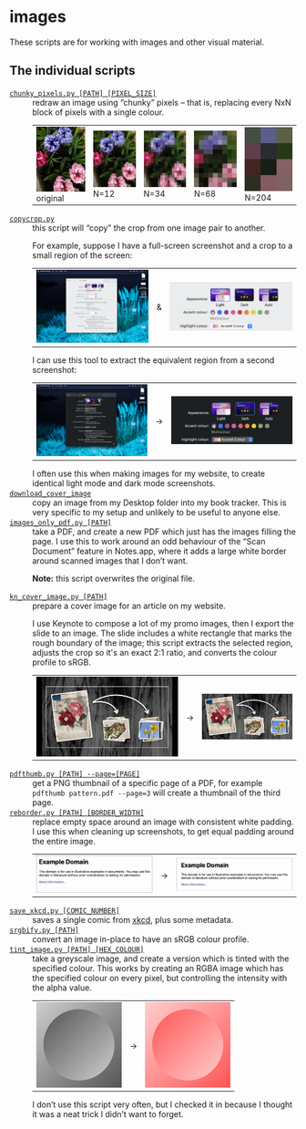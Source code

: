 # images

These scripts are for working with images and other visual material.

## The individual scripts

<!-- [[[cog

# This adds the root of the repo to the PATH, which has cog_helpers.py
from os.path import abspath, dirname
import sys

sys.path.append(abspath(dirname(dirname("."))))

import cog_helpers

folder_name = "images"

scripts = [
    {
        "usage": "chunky_pixels.py [PATH] [PIXEL_SIZE]",
        "description": """
        redraw an image using “chunky” pixels – that is, replacing every NxN block of pixels with a single colour.
        <p>
          <table>
            <tr>
              <td>
                <img src="examples/flowers.jpg">
                original
              </td>
              <td>
                <img src="examples/flowers_12.jpg">
                N=12
              </td>
              <td>
                <img src="examples/flowers_34.jpg">
                N=34
              </td>
              <td>
                <img src="examples/flowers_68.jpg">
                N=68
              </td>
              <td>
                <img src="examples/flowers_204.jpg">
                N=204
              </td>
            </tr>
          </table>
        </p>
        """,
    },
    {
        "name": "copycrop.py",
        "description": """
        this script will “copy” the crop from one image pair to another.
        <p>For example, suppose I have a full-screen screenshot and a crop to a small region of the screen:</p>
        <p>
          <table>
            <tr>
              <td><img src="examples/light_original.png"></td>
              <td>&amp;</td>
              <td><img src="examples/light_crop.png"></td>
            </tr>
          </table>
        </p>
        I can use this tool to extract the equivalent region from a second screenshot:
        <p>
          <table>
            <tr>
              <td><img src="examples/dark_original.png"></td>
              <td>&rarr;</td>
              <td><img src="examples/dark_crop.png"></td>
            </tr>
          </table>
        </p>
        I often use this when making images for my website, to create identical light mode and dark mode screenshots.
        """
    },
    {
        "name": "download_cover_image",
        "description": """
        copy an image from my Desktop folder into my book tracker.
        This is very specific to my setup and unlikely to be useful to anyone else.
        """
    },
    {
        "usage": "images_only_pdf.py [PATH]",
        "description": """
        take a PDF, and create a new PDF which just has the images filling the page.
        I use this to work around an odd behaviour of the “Scan Document” feature in Notes.app, where it adds a large white border around scanned images that I don’t want.
        <p><strong>Note:</strong> this script overwrites the original file.</p>
        """
    },
    {
        "usage": "kn_cover_image.py [PATH]",
        "description": """
        prepare a cover image for an article on my website.
        <p>
          I use Keynote to compose a lot of my promo images, then I export the slide to an image.
          The slide includes a white rectangle that marks the rough boundary of the image; this script extracts the selected region, adjusts the crop so it's an exact 2:1 ratio, and converts the colour profile to sRGB.
        </p>
        <p>
          <table>
            <tr>
              <td><img src="examples/kn_example.jpeg"></td>
              <td>&rarr;</td>
              <td><img src="examples/kn_example.cropped.jpg"></td>
            </tr>
          </table>
        </p>
        """
    },
    {
        "usage": "pdfthumb.py [PATH] --page=[PAGE]",
        "description": """
        get a PNG thumbnail of a specific page of a PDF, for example <code>pdfthumb pattern.pdf --page=3</code> will create a thumbnail of the third page.
        """
    },
    {
        "usage": "reborder.py [PATH] [BORDER_WIDTH]",
        "description": """
        replace empty space around an image with consistent white padding.
        I use this when cleaning up screenshots, to get equal padding around the entire image.
        <p>
          <table>
            <tr>
              <td><img src="examples/reborder_original.png"></td>
              <td>&rarr;</td>
              <td><img src="examples/reborder_50.png"></td>
            </tr>
          </table>
        </p>
        """
    },
    {
        "usage": "save_xkcd.py [COMIC_NUMBER]",
        "description": """
        saves a single comic from <a href="https://xkcd.com/">xkcd</a>, plus some metadata.
        """
    },
    {
        "usage": "srgbify.py [PATH]",
        "description": """
        convert an image in-place to have an sRGB colour profile.
        """
    },
    {
        "usage": "tint_image.py [PATH] [HEX_COLOUR]",
        "description": """
        take a greyscale image, and create a version which is tinted with the specified colour.
        This works by creating an RGBA image which has the specified colour on every pixel, but controlling the intensity with the alpha value.
        <p>
          <table>
            <tr>
              <td><img src="examples/grayscale_circle.png"></td>
              <td>&rarr;</td>
              <td><img src="examples/grayscale_circle.ff0000.png"></td>
            </tr>
          </table>
        </p>
        I don’t use this script very often, but I checked it in because I thought it was a neat trick I didn’t want to forget.
        """
    },
]

cog_helpers.create_description_table(folder_name=folder_name, scripts=scripts)

]]]-->
<dl>
  <dt>
    <a href="https://github.com/alexwlchan/scripts/blob/main/images/chunky_pixels.py">
      <code>chunky_pixels.py [PATH] [PIXEL_SIZE]</code>
    </a>
  </dt>
  <dd>
    redraw an image using “chunky” pixels – that is, replacing every NxN block of pixels with a single colour.
    <p>
      <table>
        <tr>
          <td>
            <img src="examples/flowers.jpg">
            original
          </td>
          <td>
            <img src="examples/flowers_12.jpg">
            N=12
          </td>
          <td>
            <img src="examples/flowers_34.jpg">
            N=34
          </td>
          <td>
            <img src="examples/flowers_68.jpg">
            N=68
          </td>
          <td>
            <img src="examples/flowers_204.jpg">
            N=204
          </td>
        </tr>
      </table>
    </p>
  </dd>

  <dt>
    <a href="https://github.com/alexwlchan/scripts/blob/main/images/copycrop.py">
      <code>copycrop.py</code>
    </a>
  </dt>
  <dd>
    this script will “copy” the crop from one image pair to another.
    <p>For example, suppose I have a full-screen screenshot and a crop to a small region of the screen:</p>
    <p>
      <table>
        <tr>
          <td><img src="examples/light_original.png"></td>
          <td>&amp;</td>
          <td><img src="examples/light_crop.png"></td>
        </tr>
      </table>
    </p>
    I can use this tool to extract the equivalent region from a second screenshot:
    <p>
      <table>
        <tr>
          <td><img src="examples/dark_original.png"></td>
          <td>&rarr;</td>
          <td><img src="examples/dark_crop.png"></td>
        </tr>
      </table>
    </p>
    I often use this when making images for my website, to create identical light mode and dark mode screenshots.
  </dd>

  <dt>
    <a href="https://github.com/alexwlchan/scripts/blob/main/images/download_cover_image">
      <code>download_cover_image</code>
    </a>
  </dt>
  <dd>
    copy an image from my Desktop folder into my book tracker.
    This is very specific to my setup and unlikely to be useful to anyone else.
  </dd>

  <dt>
    <a href="https://github.com/alexwlchan/scripts/blob/main/images/images_only_pdf.py">
      <code>images_only_pdf.py [PATH]</code>
    </a>
  </dt>
  <dd>
    take a PDF, and create a new PDF which just has the images filling the page.
    I use this to work around an odd behaviour of the “Scan Document” feature in Notes.app, where it adds a large white border around scanned images that I don’t want.
    <p><strong>Note:</strong> this script overwrites the original file.</p>
  </dd>

  <dt>
    <a href="https://github.com/alexwlchan/scripts/blob/main/images/kn_cover_image.py">
      <code>kn_cover_image.py [PATH]</code>
    </a>
  </dt>
  <dd>
    prepare a cover image for an article on my website.
    <p>
      I use Keynote to compose a lot of my promo images, then I export the slide to an image.
      The slide includes a white rectangle that marks the rough boundary of the image; this script extracts the selected region, adjusts the crop so it's an exact 2:1 ratio, and converts the colour profile to sRGB.
    </p>
    <p>
      <table>
        <tr>
          <td><img src="examples/kn_example.jpeg"></td>
          <td>&rarr;</td>
          <td><img src="examples/kn_example.cropped.jpg"></td>
        </tr>
      </table>
    </p>
  </dd>

  <dt>
    <a href="https://github.com/alexwlchan/scripts/blob/main/images/pdfthumb.py">
      <code>pdfthumb.py [PATH] --page=[PAGE]</code>
    </a>
  </dt>
  <dd>
    get a PNG thumbnail of a specific page of a PDF, for example <code>pdfthumb pattern.pdf --page=3</code> will create a thumbnail of the third page.
  </dd>

  <dt>
    <a href="https://github.com/alexwlchan/scripts/blob/main/images/reborder.py">
      <code>reborder.py [PATH] [BORDER_WIDTH]</code>
    </a>
  </dt>
  <dd>
    replace empty space around an image with consistent white padding.
    I use this when cleaning up screenshots, to get equal padding around the entire image.
    <p>
      <table>
        <tr>
          <td><img src="examples/reborder_original.png"></td>
          <td>&rarr;</td>
          <td><img src="examples/reborder_50.png"></td>
        </tr>
      </table>
    </p>
  </dd>

  <dt>
    <a href="https://github.com/alexwlchan/scripts/blob/main/images/save_xkcd.py">
      <code>save_xkcd.py [COMIC_NUMBER]</code>
    </a>
  </dt>
  <dd>
    saves a single comic from <a href="https://xkcd.com/">xkcd</a>, plus some metadata.
  </dd>

  <dt>
    <a href="https://github.com/alexwlchan/scripts/blob/main/images/srgbify.py">
      <code>srgbify.py [PATH]</code>
    </a>
  </dt>
  <dd>
    convert an image in-place to have an sRGB colour profile.
  </dd>

  <dt>
    <a href="https://github.com/alexwlchan/scripts/blob/main/images/tint_image.py">
      <code>tint_image.py [PATH] [HEX_COLOUR]</code>
    </a>
  </dt>
  <dd>
    take a greyscale image, and create a version which is tinted with the specified colour.
    This works by creating an RGBA image which has the specified colour on every pixel, but controlling the intensity with the alpha value.
    <p>
      <table>
        <tr>
          <td><img src="examples/grayscale_circle.png"></td>
          <td>&rarr;</td>
          <td><img src="examples/grayscale_circle.ff0000.png"></td>
        </tr>
      </table>
    </p>
    I don’t use this script very often, but I checked it in because I thought it was a neat trick I didn’t want to forget.
  </dd>
</dl>
<!-- [[[end]]] (checksum: dc1a63324c84a51d54b49276ba71b463) -->
